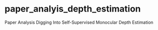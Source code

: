 # paper_analyis_depth_estimation
Paper Analysis Digging Into Self-Supervised Monocular Depth Estimation
